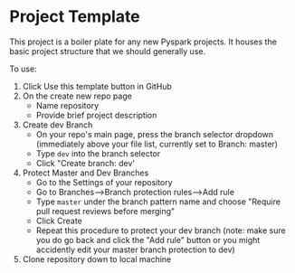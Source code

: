 # Project Template

This project is a boiler plate for any new Pyspark projects. It houses the basic project structure that we should generally use.

To use:
1. Click Use this template button in GitHub
2. On the create new repo page
    * Name repository
    * Provide brief project description
3. Create dev Branch
    * On your repo's main page, press the branch selector dropdown (immediately above your file list, currently set to Branch: master)
    * Type `dev` into the branch selector
    * Click "Create branch: dev'
3. Protect Master and Dev Branches
    * Go to the Settings of your repository
    * Go to Branches-->Branch protection rules-->Add rule
    * Type `master` under the branch pattern name and choose "Require pull request reviews before merging"
    * Click Create
    * Repeat this procedure to protect your dev branch (note: make sure you do go back and click the "Add rule" button or you might accidently edit your master branch protection to dev)
4. Clone repository down to local machine
